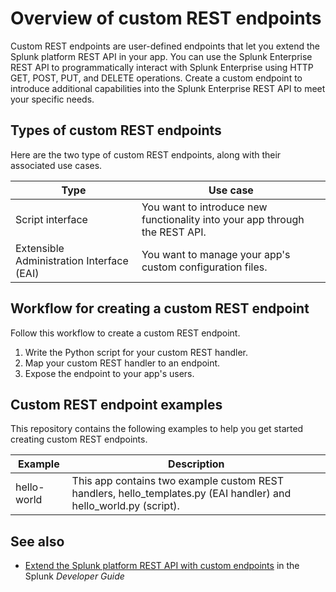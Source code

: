 # Overview of custom REST endpoints

Custom REST endpoints are user-defined endpoints that let you extend the Splunk platform REST API in your app. You can use the Splunk Enterprise REST API to programmatically interact with Splunk Enterprise using HTTP GET, POST, PUT, and DELETE operations. Create a custom endpoint to introduce additional capabilities into the Splunk Enterprise REST API to meet your specific needs.

## Types of custom REST endpoints

Here are the two type of custom REST endpoints, along with their associated use cases.

| Type                                      | Use case                                                                    |
|-------------------------------------------|-----------------------------------------------------------------------------|
| Script interface                          | You want to introduce new functionality into your app through the REST API. |
| Extensible Administration Interface (EAI) | You want to manage your app's custom configuration files.                   |

## Workflow for creating a custom REST endpoint

Follow this workflow to create a custom REST endpoint.

1. Write the Python script for your custom REST handler.
2. Map your custom REST handler to an endpoint.
3. Expose the endpoint to your app's users.

## Custom REST endpoint examples

This repository contains the following examples to help you get started creating custom REST endpoints.

| Example     | Description                                                                                                        |
|-------------|--------------------------------------------------------------------------------------------------------------------|
| hello-world | This app contains two example custom REST handlers, hello_templates.py (EAI handler) and hello_world.py (script).  |

## See also

* [Extend the Splunk platform REST API with custom endpoints](https://dev.splunk.com/enterprise/docs/devtools/customrestendpoints) in the Splunk *Developer Guide*